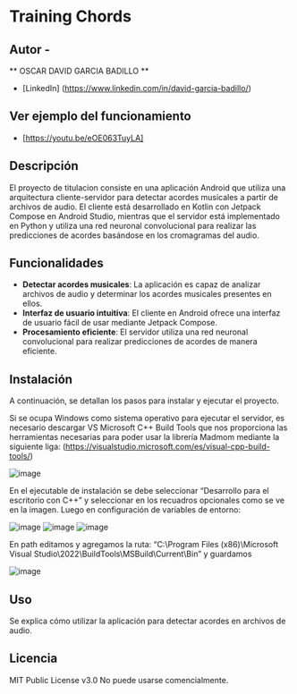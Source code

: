 # Training Chords

## Autor -
** OSCAR DAVID GARCIA BADILLO **

* [LinkedIn] (https://www.linkedin.com/in/david-garcia-badillo/)

## Ver ejemplo del funcionamiento
- [https://youtu.be/eOE063TuyLA]

## Descripción

El proyecto de titulacion consiste en una aplicación Android que utiliza una arquitectura cliente-servidor para detectar acordes musicales a partir de archivos de audio. El cliente está desarrollado en Kotlin con Jetpack Compose en Android Studio, mientras que el servidor está implementado en Python y utiliza una red neuronal convolucional para realizar las predicciones de acordes basándose en los cromagramas del audio.

## Funcionalidades

- **Detectar acordes musicales**: La aplicación es capaz de analizar archivos de audio y determinar los acordes musicales presentes en ellos.
- **Interfaz de usuario intuitiva**: El cliente en Android ofrece una interfaz de usuario fácil de usar mediante Jetpack Compose.
- **Procesamiento eficiente**: El servidor utiliza una red neuronal convolucional para realizar predicciones de acordes de manera eficiente.

## Instalación

A continuación, se detallan los pasos para instalar y ejecutar el proyecto.

Si se ocupa Windows como sistema operativo para ejecutar el servidor, es necesario descargar VS Microsoft C++ Build Tools que nos proporciona las herramientas necesarias para poder usar la librería Madmom mediante la siguiente liga: (https://visualstudio.microsoft.com/es/visual-cpp-build-tools/)

![image](https://github.com/KSSHOT/Chord-Detector/assets/101493968/0ebcdc61-39db-463d-a684-40f939724b1d)

En el ejecutable de instalación se debe seleccionar “Desarrollo para el escritorio con C++” y seleccionar en los recuadros opcionales como se ve en la imagen.
Luego en configuración de variables de entorno:

![image](https://github.com/KSSHOT/Chord-Detector/assets/101493968/93d467b2-067f-4be2-8e36-f2cf494df2eb)
![image](https://github.com/KSSHOT/Chord-Detector/assets/101493968/0f97e005-9913-460c-8a8f-35d2f61e7492)
![image](https://github.com/KSSHOT/Chord-Detector/assets/101493968/bf67ebae-35a4-4f3d-bfcc-41c0eb10621c)

En path editamos y agregamos la ruta: 
“C:\Program Files (x86)\Microsoft Visual Studio\2022\BuildTools\MSBuild\Current\Bin” y guardamos

![image](https://github.com/KSSHOT/Chord-Detector/assets/101493968/656cbbbe-c18e-4ee3-b863-778ef8507c5f)

## Uso

Se explica cómo utilizar la aplicación para detectar acordes en archivos de audio.

## Licencia
MIT Public License v3.0
No puede usarse comencialmente.
